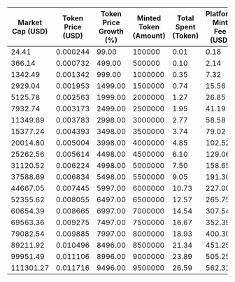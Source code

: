 | Market Cap (USD) | Token Price (USD) | Token Price Growth (%) | Minted Token (Amount) | Total Spent (Token) | Platform Mint Fee (USD) |
|------------------|-------------------|------------------------|-----------------------|--------------------|-------------------------|
| 24.41 | 0.000244 | 99.00 | 100000 | 0.01 | 0.18 |
| 366.14 | 0.000732 | 499.00 | 500000 | 0.10 | 2.14 |
| 1342.49 | 0.001342 | 999.00 | 1000000 | 0.35 | 7.32 |
| 2929.04 | 0.001953 | 1499.00 | 1500000 | 0.74 | 15.56 |
| 5125.78 | 0.002563 | 1999.00 | 2000000 | 1.27 | 26.85 |
| 7932.74 | 0.003173 | 2499.00 | 2500000 | 1.95 | 41.19 |
| 11349.89 | 0.003783 | 2998.00 | 3000000 | 2.77 | 58.58 |
| 15377.24 | 0.004393 | 3498.00 | 3500000 | 3.74 | 79.02 |
| 20014.80 | 0.005004 | 3998.00 | 4000000 | 4.85 | 102.52 |
| 25262.56 | 0.005614 | 4498.00 | 4500000 | 6.10 | 129.06 |
| 31120.52 | 0.006224 | 4998.00 | 5000000 | 7.50 | 158.65 |
| 37588.69 | 0.006834 | 5498.00 | 5500000 | 9.05 | 191.30 |
| 44667.05 | 0.007445 | 5997.00 | 6000000 | 10.73 | 227.00 |
| 52355.62 | 0.008055 | 6497.00 | 6500000 | 12.57 | 265.75 |
| 60654.39 | 0.008665 | 6997.00 | 7000000 | 14.54 | 307.54 |
| 69563.36 | 0.009275 | 7497.00 | 7500000 | 16.67 | 352.39 |
| 79082.54 | 0.009885 | 7997.00 | 8000000 | 18.93 | 400.30 |
| 89211.92 | 0.010496 | 8496.00 | 8500000 | 21.34 | 451.25 |
| 99951.49 | 0.011106 | 8996.00 | 9000000 | 23.89 | 505.25 |
| 111301.27 | 0.011716 | 9496.00 | 9500000 | 26.59 | 562.31 |
